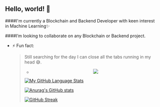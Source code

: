## Hello, world!  👋
<!--[//]: # - 🔭 I’m currently working on ...-->

  ####I'm currently a Blockchain and Backend Developer with keen interest in Machine Learning✨

   ####I’m looking to collaborate on any Blockchain or Backend project.


- ⚡ Fun fact: <blockquote> Still searching for the day I can close all the tabs running in my head 😅.

 
  - <p align="center" height="500%"> <img src=https://github.com/LikemDzokoto/LikemDzokoto/blob/main/source.gif /> </p>
  
  
  [![My GitHub Language Stats](https://github-readme-stats.vercel.app/api/top-langs/?username=LikemDzokoto&langs_count=5&theme=tokyonight)]()
  
  [![Anurag's GitHub stats](https://github-readme-stats.vercel.app/api?username=LikemDzokoto&theme=dark&show_icons=true)](https://github.com/anuraghazra/github-readme-stats)
  
  [![GitHub Streak](https://github-readme-streak-stats.herokuapp.com?user=LikemDzokoto&theme=dark&date_format=M%20j%5B%2C%20Y%5D)](https://git.io/streak-stats)
